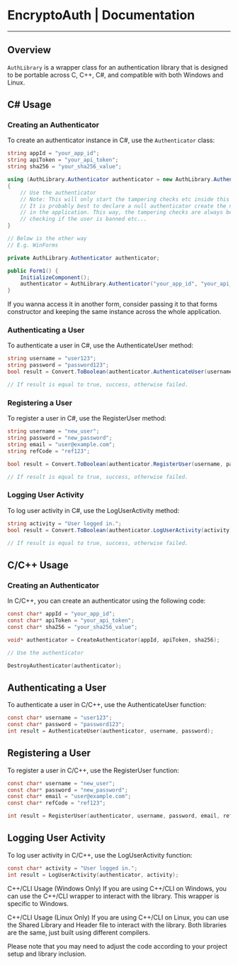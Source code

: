 # EncryptoAuth | Documentation

---

## Overview

`AuthLibrary` is a wrapper class for an authentication library that is designed to be portable across C, C++, C#, and compatible with both Windows and Linux.

## C# Usage

### Creating an Authenticator

To create an authenticator instance in C#, use the `Authenticator` class:

```csharp
string appId = "your_app_id";
string apiToken = "your_api_token";
string sha256 = "your_sha256_value";

using (AuthLibrary.Authenticator authenticator = new AuthLibrary.Authenticator(appId, apiToken, sha256))
{
    // Use the authenticator
    // Note: This will only start the tampering checks etc inside this using statement.
    // It is probably best to declare a null authenticator create the new object as soon as possible
    // in the application. This way, the tampering checks are always being done, checking if the HWID is banned, 
    // checking if the user is banned etc...
}

// Below is the other way
// E.g. WinForms

private AuthLibrary.Authenticator authenticator;

public Form1() {
    InitializeComponent();
    authenticator = AuthLibrary.Authenticator("your_app_id", "your_api_token", "your_sha256_value");
}
```

If you wanna access it in another form, consider passing it to that forms constructor and keeping the same instance across the whole application.

### Authenticating a User

To authenticate a user in C#, use the AuthenticateUser method:

```csharp
string username = "user123";
string password = "password123";
bool result = Convert.ToBoolean(authenticator.AuthenticateUser(username, password));

// If result is equal to true, success, otherwise failed.
```

### Registering a User

To register a user in C#, use the RegisterUser method:

```csharp
string username = "new_user";
string password = "new_password";
string email = "user@example.com";
string refCode = "ref123";

bool result = Convert.ToBoolean(authenticator.RegisterUser(username, password, email, refCode));

// If result is equal to true, success, otherwise failed.
```

### Logging User Activity

To log user activity in C#, use the LogUserActivity method:

```csharp 
string activity = "User logged in.";
bool result = Convert.ToBoolean(authenticator.LogUserActivity(activity));

// If result is equal to true, success, otherwise failed.
```

## C/C++ Usage

### Creating an Authenticator

In C/C++, you can create an authenticator using the following code:

```c
const char* appId = "your_app_id";
const char* apiToken = "your_api_token";
const char* sha256 = "your_sha256_value";

void* authenticator = CreateAuthenticator(appId, apiToken, sha256);

// Use the authenticator

DestroyAuthenticator(authenticator);
```

## Authenticating a User

To authenticate a user in C/C++, use the AuthenticateUser function:

```c
const char* username = "user123";
const char* password = "password123";
int result = AuthenticateUser(authenticator, username, password);
```

## Registering a User

To register a user in C/C++, use the RegisterUser function:

```c
const char* username = "new_user";
const char* password = "new_password";
const char* email = "user@example.com";
const char* refCode = "ref123";

int result = RegisterUser(authenticator, username, password, email, refCode);
```

## Logging User Activity

To log user activity in C/C++, use the LogUserActivity function:

```c
const char* activity = "User logged in.";
int result = LogUserActivity(authenticator, activity);
```

C++/CLI Usage (Windows Only)
If you are using C++/CLI on Windows, you can use the C++/CLI wrapper to interact with the library. This wrapper is specific to Windows.

C++/CLI Usage (Linux Only)
If you are using C++/CLI on Linux, you can use the Shared Library and Header file to interact with the library. Both libraries are the same, just built using different compilers.

Please note that you may need to adjust the code according to your project setup and library inclusion.
